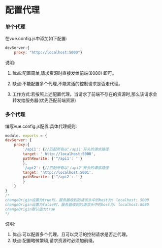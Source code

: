 # 配置代理
### 单个代理
在vue.config.js中添加如下配置:
```js
devServer:{
    proxy: "http://localhost:5000"}
```
说明:

1. 优点:配置简单,请求资源时直接发给前端(8080) 即可。

2. 缺点:不能配置多个代理,不能灵活的控制请求是否走代理。

3. 工作方式:若按照上述配置代理，当请求了前端不存在的资源时,那么该请求会转发给服务器(优先匹配前端资源)

### 多个代理
编写vue.config.js配置:具体代理规则:
```js
module. exports = {
devServer: {
    proxy:{
        '/api1': {//匹配所有以'/api1'开头的请求路径
        target: ' http://localhost:5000',
        pathRewrite: {'^/api1': ''}
        },
        '/api2': {//匹配所有以'/api2'开头的请求路径
        target: 'http://localhost:5001',
        pathRewrite: {'^/api2': ''}
        }
    }
}
/* 
changeOrigin设置为true时，服务器收到的请求头中的host为: localhost: 5000
changeOrigin设置为false时，服务器收到的请求头中的host为: localhost:8080
changeOrigin默认值为true 
*/
```
说明:

1. 优点:可以配置多个代理，且可以灵活的控制请求是否走代理。
2. 缺点:配置略微繁琐,请求资源时必须加前缀。

